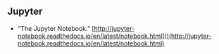 
## Jupyter

-   “The Jupyter Notebook.” [http://jupyter-notebook.readthedocs.io/en/latest/notebook.html]()(http://jupyter-notebook.readthedocs.io/en/latest/notebook.html)


